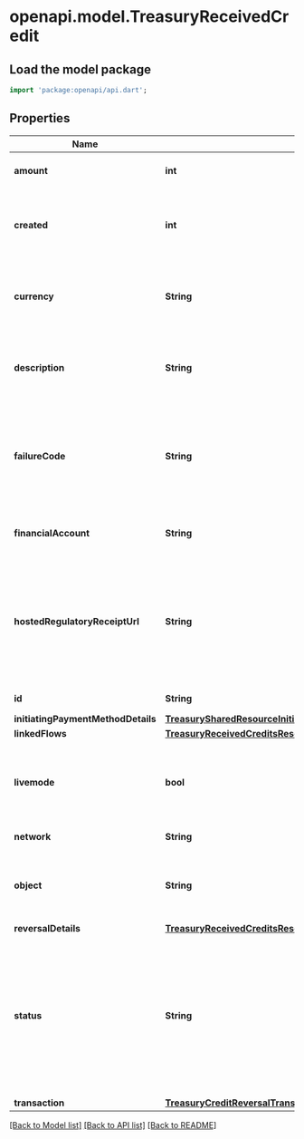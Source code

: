 # openapi.model.TreasuryReceivedCredit

## Load the model package
```dart
import 'package:openapi/api.dart';
```

## Properties
Name | Type | Description | Notes
------------ | ------------- | ------------- | -------------
**amount** | **int** | Amount (in cents) transferred. | 
**created** | **int** | Time at which the object was created. Measured in seconds since the Unix epoch. | 
**currency** | **String** | Three-letter [ISO currency code](https://www.iso.org/iso-4217-currency-codes.html), in lowercase. Must be a [supported currency](https://stripe.com/docs/currencies). | 
**description** | **String** | An arbitrary string attached to the object. Often useful for displaying to users. | 
**failureCode** | **String** | Reason for the failure. A ReceivedCredit might fail because the receiving FinancialAccount is closed or frozen. | [optional] 
**financialAccount** | **String** | The FinancialAccount that received the funds. | [optional] 
**hostedRegulatoryReceiptUrl** | **String** | A [hosted transaction receipt](https://stripe.com/docs/treasury/moving-money/regulatory-receipts) URL that is provided when money movement is considered regulated under Stripe's money transmission licenses. | [optional] 
**id** | **String** | Unique identifier for the object. | 
**initiatingPaymentMethodDetails** | [**TreasurySharedResourceInitiatingPaymentMethodDetailsInitiatingPaymentMethodDetails**](TreasurySharedResourceInitiatingPaymentMethodDetailsInitiatingPaymentMethodDetails.md) |  | 
**linkedFlows** | [**TreasuryReceivedCreditsResourceLinkedFlows**](TreasuryReceivedCreditsResourceLinkedFlows.md) |  | 
**livemode** | **bool** | Has the value `true` if the object exists in live mode or the value `false` if the object exists in test mode. | 
**network** | **String** | The rails used to send the funds. | 
**object** | **String** | String representing the object's type. Objects of the same type share the same value. | 
**reversalDetails** | [**TreasuryReceivedCreditsResourceReversalDetails**](TreasuryReceivedCreditsResourceReversalDetails.md) |  | [optional] 
**status** | **String** | Status of the ReceivedCredit. ReceivedCredits are created either `succeeded` (approved) or `failed` (declined). If a ReceivedCredit is declined, the failure reason can be found in the `failure_code` field. | 
**transaction** | [**TreasuryCreditReversalTransaction**](TreasuryCreditReversalTransaction.md) |  | [optional] 

[[Back to Model list]](../README.md#documentation-for-models) [[Back to API list]](../README.md#documentation-for-api-endpoints) [[Back to README]](../README.md)


